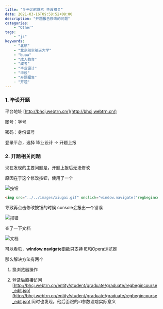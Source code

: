 ```yaml
---
title: "关于北航成考 毕设相关"
date: 2021-03-16T09:58:52+08:00
description: "开题报告修改的问题"
categories:
    - "Other"
tags:
    - "js"
keywords:
    - "北航"
    - "北京航空航天大学"
    - "buaa"
    - "成人教育"
    - "成考"
    - "毕业设计"
    - "毕设"
    - "开题报告"
    - "开题"
---
```


### 1. 毕设开题

平台地址 [http://bhcj.webtrn.cn/](http://bhcj.webtrn.cn/)

账号：学号

密码：身份证号

登录平台，选择 毕业设计 -> 开题上报

### 2. 开题相关问题

现在发现的主要问题是，开题上报后无法修改

原因在于这个修改按钮，使用了一个

![按钮](https://blog-img.luanruisong.com/blog/img/20210316100432.png)

```html
<img src="../../images/xiugai.gif" onclick="window.navigate("regbegincourse_edit.jsp?id=xxx";)">
```

导致再点击修改按钮的时候 console会报出一个错误

![报错](https://blog-img.luanruisong.com/blog/img/20210316100729.png)

查了一下文档

![文档](https://blog-img.luanruisong.com/blog/img/20210316101233.png)

可以看见，**window.navigate**函数只支持 IE和Opera浏览器

那么解决方法有两个

1. 换浏览器操作

2. 登录后直接访问 [http://bhcj.webtrn.cn/entity/student/graduate/graduate/regbegincourse_edit.jsp](http://bhcj.webtrn.cn/entity/student/graduate/graduate/regbegincourse_edit.jsp) 同时也发现，他后面跟的id参数没啥实际意义
